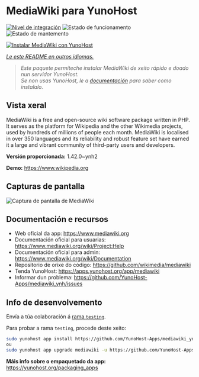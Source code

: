 <!--
NOTA: Este README foi creado automáticamente por <https://github.com/YunoHost/apps/tree/master/tools/readme_generator>
NON debe editarse manualmente.
-->

# MediaWiki para YunoHost

[![Nivel de integración](https://dash.yunohost.org/integration/mediawiki.svg)](https://dash.yunohost.org/appci/app/mediawiki) ![Estado de funcionamento](https://ci-apps.yunohost.org/ci/badges/mediawiki.status.svg) ![Estado de mantemento](https://ci-apps.yunohost.org/ci/badges/mediawiki.maintain.svg)

[![Instalar MediaWiki con YunoHost](https://install-app.yunohost.org/install-with-yunohost.svg)](https://install-app.yunohost.org/?app=mediawiki)

*[Le este README en outros idiomas.](./ALL_README.md)*

> *Este paquete permíteche instalar MediaWiki de xeito rápido e doado nun servidor YunoHost.*  
> *Se non usas YunoHost, le a [documentación](https://yunohost.org/install) para saber como instalalo.*

## Vista xeral

MediaWiki is a free and open-source wiki software package written in PHP. It serves as the platform for Wikipedia and the other Wikimedia projects, used by hundreds of millions of people each month. MediaWiki is localised in over 350 languages and its reliability and robust feature set have earned it a large and vibrant community of third-party users and developers.


**Versión proporcionada:** 1.42.0~ynh2

**Demo:** <https://www.wikipedia.org>

## Capturas de pantalla

![Captura de pantalla de MediaWiki](./doc/screenshots/screenshot.png)

## Documentación e recursos

- Web oficial da app: <https://www.mediawiki.org>
- Documentación oficial para usuarias: <https://www.mediawiki.org/wiki/Project:Help>
- Documentación oficial para admin: <https://www.mediawiki.org/wiki/Documentation>
- Repositorio de orixe do código: <https://github.com/wikimedia/mediawiki>
- Tenda YunoHost: <https://apps.yunohost.org/app/mediawiki>
- Informar dun problema: <https://github.com/YunoHost-Apps/mediawiki_ynh/issues>

## Info de desenvolvemento

Envía a túa colaboración á [rama `testing`](https://github.com/YunoHost-Apps/mediawiki_ynh/tree/testing).

Para probar a rama `testing`, procede deste xeito:

```bash
sudo yunohost app install https://github.com/YunoHost-Apps/mediawiki_ynh/tree/testing --debug
ou
sudo yunohost app upgrade mediawiki -u https://github.com/YunoHost-Apps/mediawiki_ynh/tree/testing --debug
```

**Máis info sobre o empaquetado da app:** <https://yunohost.org/packaging_apps>
